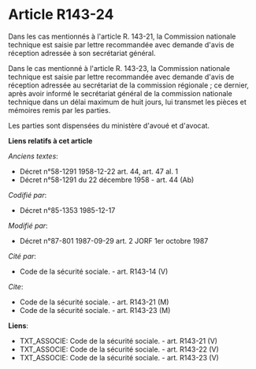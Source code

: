 # Article R143-24

Dans les cas mentionnés à l'article R. 143-21, la Commission nationale technique est saisie par lettre recommandée avec
demande d'avis de réception adressée à son secrétariat général.

Dans le cas mentionné à l'article R. 143-23, la Commission nationale technique est saisie par lettre recommandée avec demande
d'avis de réception adressée au secrétariat de la commission régionale ; ce dernier, après avoir informé le secrétariat
général de la commission nationale technique dans un délai maximum de huit jours, lui transmet les pièces et mémoires remis
par les parties.

Les parties sont dispensées du ministère d'avoué et d'avocat.

**Liens relatifs à cet article**

_Anciens textes_:

  - Décret n°58-1291 1958-12-22 art. 44, art. 47 al. 1
  - Décret n°58-1291 du 22 décembre 1958 - art. 44 (Ab)

_Codifié par_:

  - Décret n°85-1353 1985-12-17

_Modifié par_:

  - Décret n°87-801 1987-09-29 art. 2 JORF 1er octobre 1987

_Cité par_:

  - Code de la sécurité sociale. - art. R143-14 (V)

_Cite_:

  - Code de la sécurité sociale. - art. R143-21 (M)
  - Code de la sécurité sociale. - art. R143-23 (M)

**Liens**:

  - TXT_ASSOCIE: Code de la sécurité sociale. - art. R143-21 (V)
  - TXT_ASSOCIE: Code de la sécurité sociale. - art. R143-22 (V)
  - TXT_ASSOCIE: Code de la sécurité sociale. - art. R143-23 (V)
